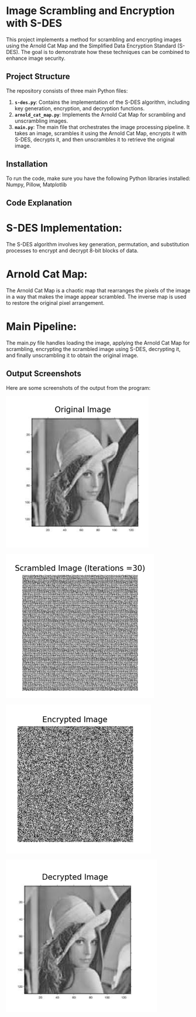 # Image Scrambling and Encryption with S-DES

This project implements a method for scrambling and encrypting images using the Arnold Cat Map and the Simplified Data Encryption Standard (S-DES). The goal is to demonstrate how these techniques can be combined to enhance image security.

## Project Structure

The repository consists of three main Python files:

1. **`s-des.py`**: Contains the implementation of the S-DES algorithm, including key generation, encryption, and decryption functions.
2. **`arnold_cat_map.py`**: Implements the Arnold Cat Map for scrambling and unscrambling images.
3. **`main.py`**: The main file that orchestrates the image processing pipeline. It takes an image, scrambles it using the Arnold Cat Map, encrypts it with S-DES, decrypts it, and then unscrambles it to retrieve the original image.

## Installation

To run the code, make sure you have the following Python libraries installed: Numpy, Pillow, Matplotlib

## Code Explanation

# S-DES Implementation:
The S-DES algorithm involves key generation, permutation, and substitution processes to encrypt and decrypt 8-bit blocks of data.

# Arnold Cat Map:
The Arnold Cat Map is a chaotic map that rearranges the pixels of the image in a way that makes the image appear scrambled. The inverse map is used to restore the original pixel arrangement.

# Main Pipeline:
The main.py file handles loading the image, applying the Arnold Cat Map for scrambling, encrypting the scrambled image using S-DES, decrypting it, and finally unscrambling it to obtain the original image.

## Output Screenshots
Here are some screenshots of the output from the program:

![Original Image](images/original_image.png)

![Scrambled Image](images/scrambled_image.png)

![Encrypted Image](images/encrypted_image.png)

![Decrypted Image](images/decrypted_image.png)